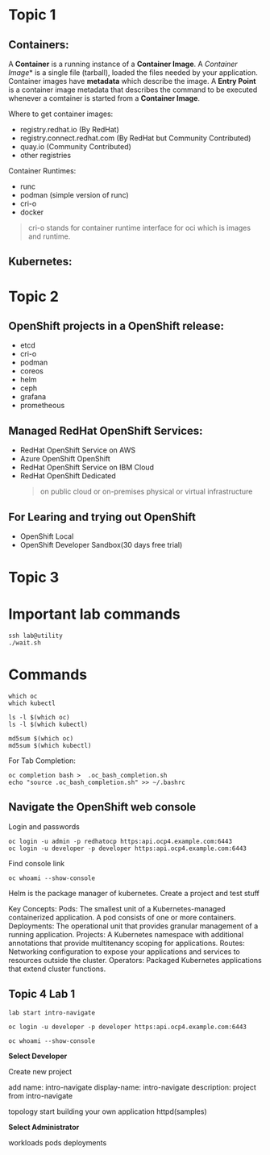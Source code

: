 # Topic 1
## Containers:
A **Container** is a running instance of a **Container Image**.
A *Container Image** is a single file (tarball), loaded the files needed by your application. Container images have **metadata** which describe the image.
A **Entry Point** is a container image metadata that describes the command to be executed whenever a comtainer is started from a **Container Image**.

Where to get container images:
- registry.redhat.io (By RedHat)
- registry.connect.redhat.com (By RedHat but Community Contributed)
- quay.io (Community Contributed)
- other registries

Container Runtimes:
- runc
- podman (simple version of runc)
- cri-o
- docker

> cri-o stands for container runtime interface for oci which is images and runtime.

## Kubernetes:

# Topic 2
## OpenShift projects in a OpenShift release:
- etcd
- cri-o
- podman
- coreos
- helm
- ceph
- grafana
- prometheous

## Managed RedHat OpenShift Services:
- RedHat OpenShift Service on AWS
- Azure OpenShift OpenShift
- RedHat OpenShift Service on IBM Cloud
- RedHat OpenShift Dedicated
  > on public cloud or on-premises physical or virtual infrastructure

## For Learing and trying out OpenShift
- OpenShift Local
- OpenShift Developer Sandbox(30 days free trial)

# Topic 3
# Important lab commands
 ```
ssh lab@utility
./wait.sh
```

# Commands
```
which oc
which kubectl

ls -l $(which oc)
ls -l $(which kubectl)

md5sum $(which oc)
md5sum $(which kubectl)

```
For Tab Completion:
```
oc completion bash >  .oc_bash_completion.sh
echo "source .oc_bash_completion.sh" >> ~/.bashrc
```
## Navigate the OpenShift web console
Login and passwords
```
oc login -u admin -p redhatocp https:api.ocp4.example.com:6443
oc login -u developer -p developer https:api.ocp4.example.com:6443
```
Find console link
```
oc whoami --show-console
```

Helm is the package manager of kubernetes.
Create a project and test stuff

Key Concepts:
Pods: The smallest unit of a Kubernetes-managed containerized application. A pod consists of one or more containers.
Deployments: The operational unit that provides granular management of a running application.
Projects: A Kubernetes namespace with additional annotations that provide multitenancy scoping for applications.
Routes: Networking configuration to expose your applications and services to resources outside the cluster.
Operators: Packaged Kubernetes applications that extend cluster functions.

## Topic 4 Lab 1
```
lab start intro-navigate

oc login -u developer -p developer https:api.ocp4.example.com:6443

oc whoami --show-console
```
**Select Developer**

Create new project

add
name: intro-navigate
display-name: intro-navigate
description: project from intro-navigate

topology
start building your own application
httpd(samples)

**Select Administrator**

workloads
pods 
deployments

